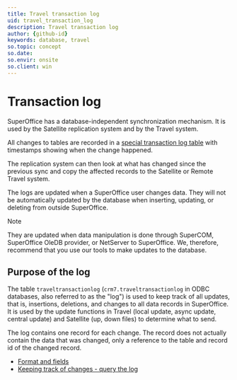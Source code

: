 ```yaml
---
title: Travel transaction log
uid: travel_transaction_log
description: Travel transaction log
author: {github-id}
keywords: database, travel
so.topic: concept
so.date:
so.envir: onsite
so.client: win
---
```


# Transaction log

SuperOffice has a database-independent synchronization mechanism. It is used by the Satellite replication system and by the Travel system.

All changes to tables are recorded in a [special transaction log table][1] with timestamps showing when the change happened.

The replication system can then look at what has changed since the previous sync and copy the affected records to the Satellite or Remote Travel system.

The logs are updated when a SuperOffice user changes data. They will not be automatically updated by the database when inserting, updating, or deleting from outside SuperOffice.

> [!NOTE]
> They are updated when data manipulation is done through SuperCOM, SuperOffice OleDB provider, or NetServer to SuperOffice. We, therefore, recommend that you use our tools to make updates to the database.

## Purpose of the log

The table `traveltransactionlog` (`crm7.traveltransactionlog` in ODBC databases, also referred to as the "log") is used to keep track of all updates, that is, insertions, deletions, and changes to all data records in SuperOffice.  It is used by the update functions in Travel (local update, async update, central update) and Satellite (up, down files) to determine what to send.

The log contains one record for each change. The record does not actually contain the data that was changed, only a reference to the table and record id of the changed record.

* [Format and fields][2]
* [Keeping track of changes - query the log][3]

<!-- Referenced links -->
[1]: ../tables/traveltransactionlog.md
[2]: format.md
[3]: query-log.md
